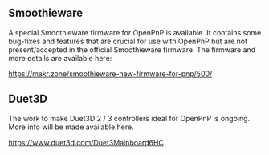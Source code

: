 ## Smoothieware

A special Smoothieware firmware for OpenPnP is available. It contains some bug-fixes and features that are crucial for use with OpenPnP but are not present/accepted in the official Smoothieware firmware. The firmware and more details are available here:

https://makr.zone/smoothieware-new-firmware-for-pnp/500/

## Duet3D

The work to make Duet3D 2 / 3 controllers ideal for OpenPnP is ongoing. More info will be made available here.

https://www.duet3d.com/Duet3Mainboard6HC


